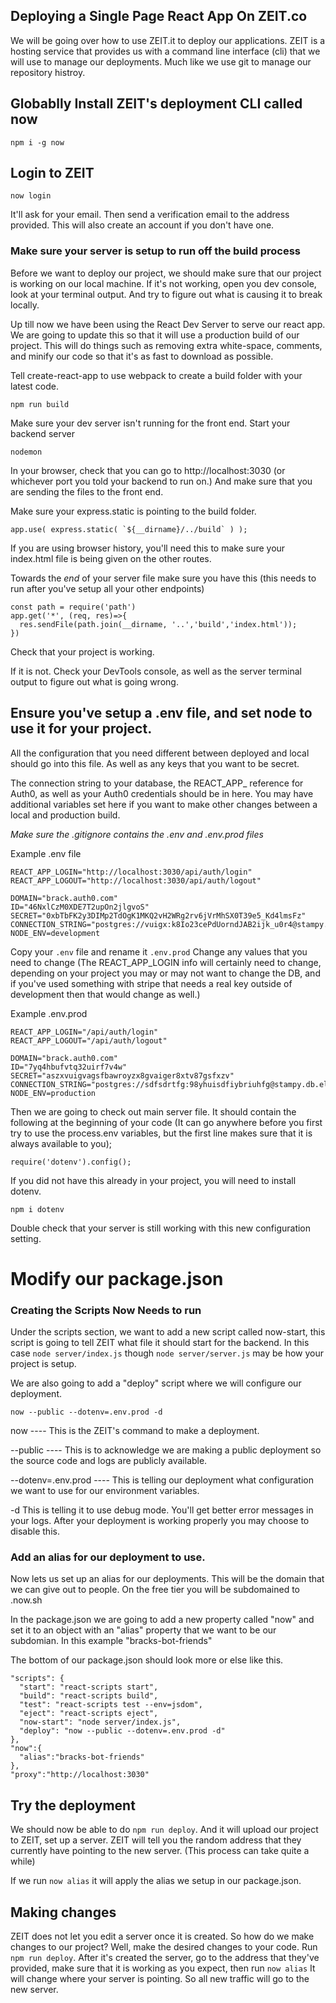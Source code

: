 ## Deploying a Single Page React App On ZEIT.co

We will be going over how to use ZEIT.it to deploy our applications.  ZEIT is a hosting service that provides us with a command line interface (cli) that we will use to manage our deployments.  Much like we use git to manage our repository histroy.

## Globablly Install ZEIT's deployment CLI called now

`npm i -g now`

## Login to ZEIT

`now login`  

It'll ask for your email.  Then send a verification email to the address provided.  This will also create an account if you don't have one.

### Make sure your server is setup to run off the build process

Before we want to deploy our project, we should make sure that our project is working on our local machine.  If it's not working, open you dev console, look at your terminal output.  And try to figure out what is causing it to break locally.

Up till now we have been using the React Dev Server to serve our react app.  We are going to update this so that it will use a production build of our project.  This will do things such as removing extra white-space, comments, and minify our code so that it's as fast to download as possible.  

Tell create-react-app to use webpack to create a build folder with your latest code.

`npm run build`

Make sure your dev server isn't running for the front end.  Start your backend server

`nodemon`

In your browser, check that you can go to http://localhost:3030 (or whichever port you told your backend to run on.) And make sure that you are sending the files to the front end.


Make sure your express.static is pointing to the build folder.

```
app.use( express.static( `${__dirname}/../build` ) );
```

If you are using browser history, you'll need this to make sure your index.html file is being given on the other routes.

Towards the *end* of your server file make sure you have this (this needs to run after you've setup all your other endpoints)

```
const path = require('path')
app.get('*', (req, res)=>{
  res.sendFile(path.join(__dirname, '..','build','index.html'));
})
```
Check that your project is working.

If it is not.  Check your DevTools console, as well as the server terminal output to figure out what is going wrong.  

## Ensure you've setup a .env file, and set node to use it for your project.

All the configuration that you need different between deployed and local should go into this file.  As well as any keys that you want to be secret.  

The connection string to your database, the REACT_APP_ reference for Auth0, as well as your Auth0 credentials should be in here.  You may have additional variables set here if you want to make other changes between a local and production build.  

*Make sure the .gitignore contains the .env and .env.prod files*

Example .env file

```
REACT_APP_LOGIN="http://localhost:3030/api/auth/login"
REACT_APP_LOGOUT="http://localhost:3030/api/auth/logout"

DOMAIN="brack.auth0.com"
ID="46NxlCzM0XDE7T2upOn2jlgvoS"
SECRET="0xbTbFK2y3DIMp2TdOgK1MKQ2vH2WRg2rv6jVrMhSX0T39e5_Kd4lmsFz"
CONNECTION_STRING="postgres://vuigx:k8Io23cePdUorndJAB2ijk_u0r4@stampy.db.elephantsql.com:5432/vuigx"
NODE_ENV=development
```

Copy your `.env` file and rename it `.env.prod` Change any values that you need to change (The REACT_APP_LOGIN info will certainly need to change, depending on your project you may or may not want to change the DB, and if you've used something with stripe that needs a real key outside of development then that would change as well.)

Example .env.prod
```
REACT_APP_LOGIN="/api/auth/login"
REACT_APP_LOGOUT="/api/auth/logout"

DOMAIN="brack.auth0.com"
ID="7yq4hbufvtq32uirf7v4w"
SECRET="aszxvuigvagsfbawroyzx8gvaiger8xtv87gsfxzv"
CONNECTION_STRING="postgres://sdfsdrtfg:98yhuisdfiybriuhfg@stampy.db.elephantsql.com:5432/sdfsdrtfg"
NODE_ENV=production
```

Then we are going to check out main server file.
It should contain the following at the beginning of your code (It can go anywhere before you first try to use the process.env variables, but the first line makes sure that it is always available to you);

`require('dotenv').config();`

If you did not have this already in your project, you will need to install dotenv.

`npm i dotenv`

Double check that your server is still working with this new configuration setting.



# Modify our package.json

### Creating the Scripts Now Needs to run
Under the scripts section, we want to add a new script called now-start, this script is going to tell ZEIT what file it should start for the backend.  In this case `node server/index.js` though `node server/server.js` may be how your project is setup.

We are also going to add a "deploy" script where we will configure our deployment.

`now --public --dotenv=.env.prod -d`

now ---- This is the ZEIT's command to make a deployment.

 --public ---- This is to acknowledge we are making a public deployment so the source code and logs are publicly available.

 --dotenv=.env.prod ---- This is telling our deployment what configuration we want to use for our environment variables.

 -d This is telling it to use debug mode.  You'll get better error messages in your logs.  After your deployment is working properly you may choose to disable this.

### Add an alias for our deployment to use.

Now lets us set up an alias for our deployments.  This will be the domain that we can give out to people.  On the free tier you will be subdomained to .now.sh  

In the package.json we are going to add a new property called "now" and set it to an object with an "alias" property that we want to be our subdomian.  In this example "bracks-bot-friends"

The bottom of our package.json should look more or else like this.
```
"scripts": {
  "start": "react-scripts start",
  "build": "react-scripts build",
  "test": "react-scripts test --env=jsdom",
  "eject": "react-scripts eject",
  "now-start": "node server/index.js",
  "deploy": "now --public --dotenv=.env.prod -d"
},
"now":{
  "alias":"bracks-bot-friends"
},
"proxy":"http://localhost:3030"
```

## Try the deployment

We should now be able to do `npm run deploy`.  And it will upload our project to ZEIT, set up a server.  ZEIT will tell you the random address that they currently have pointing to the new server.  (This process can take quite a while)

If we run `now alias` it will apply the alias we setup in our package.json.

## Making changes

ZEIT does not let you edit a server once it is created.  So how do we make changes to our project?  Well, make the desired changes to your code.  Run `npm run deploy`.  After it's created the server, go to the address that they've provided, make sure that it is working as you expect, then run `now alias` It will change where your server is pointing.  So all new traffic will go to the new server.
